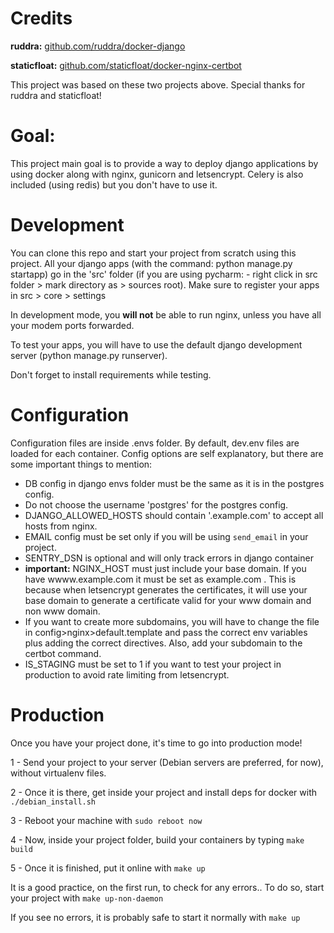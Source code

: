 # Credits
**ruddra:** [github.com/ruddra/docker-django](https://github.com/ruddra/docker-django)

**staticfloat:** [github.com/staticfloat/docker-nginx-certbot](https://github.com/staticfloat/docker-nginx-certbot)

This project was based on these two projects above. Special thanks for ruddra and staticfloat!

# Goal:
This project main goal is to provide a way to deploy django applications by using docker along with
nginx, gunicorn and letsencrypt. Celery is also included (using redis) but you don't have to use it.

# Development
You can clone this repo and start your project from scratch using this project. All your django apps 
(with the command: python manage.py startapp) go in the 'src' folder (if you are using pycharm: -
right click in src folder > mark directory as > sources root). Make sure to register your apps in src > core > settings

In development mode, you **will not** be able to run nginx, unless you have all your modem ports forwarded.

To test your apps, you will have to use the default django development server (python manage.py runserver).

Don't forget to install requirements while testing.

# Configuration
Configuration files are inside .envs folder. By default, dev.env files are loaded for each container.
Config options are self explanatory, but there are some important things to mention:
* DB config in django envs folder must be the same as it is in the postgres config.
* Do not choose the username 'postgres' for the postgres config.
* DJANGO_ALLOWED_HOSTS should contain '.example.com' to accept all hosts from nginx.
* EMAIL config must be set only if you will be using `send_email` in your project.
* SENTRY_DSN is optional and will only track errors in django container
* **important:** NGINX_HOST must just include your base domain. If you have wwww.example.com
  it must be set as example.com . This is because when letsencrypt generates the certificates, it will
  use your base domain to generate a certificate valid for your www domain and non www domain.
* If you want to create more subdomains, you will have to change the file in config>nginx>default.template
  and pass the correct env variables plus adding the correct directives. Also, add your subdomain to the certbot command.
* IS_STAGING must be set to 1 if you want to test your project in production to avoid rate limiting from letsencrypt.

# Production
Once you have your project done, it's time to go into production mode!

1 - Send your project to your server (Debian servers are preferred, for now), without virtualenv files.

2 - Once it is there, get inside your project and install deps for docker with `./debian_install.sh`

3 - Reboot your machine with `sudo reboot now`

4 - Now, inside your project folder, build your containers by typing `make build`

5 - Once it is finished, put it online with `make up`


It is a good practice, on the first run, to check for any errors.. To do so, start your project with `make up-non-daemon`

If you see no errors, it is probably safe to start it normally with `make up`
